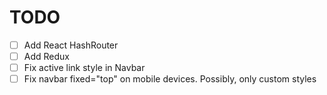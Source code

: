 # TODO

- [ ] Add React HashRouter
- [ ] Add Redux
- [ ] Fix active link style in Navbar
- [ ] Fix navbar fixed="top" on mobile devices. Possibly, only custom styles
